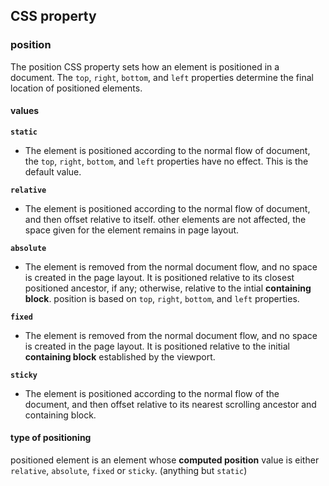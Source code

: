 ## CSS property

### position
The position CSS property sets how an element is positioned in a document. The `top`, `right`, `bottom`, and `left` properties determine the final location of positioned elements.

#### values
<nav class="no-bullet">

**`static`**
- The element is positioned according to the normal flow of document, the `top`, `right`, `bottom`, and `left` properties have no effect. This is the default value. 

**`relative`**
- The element is positioned according to the normal flow of document, and then offset relative to itself. other elements are not affected, the space given for the element remains in page layout.

**`absolute`**
- The element is removed from the normal document flow, and no space is created in the page layout. It is positioned relative to its closest positioned ancestor, if any; otherwise, relative to the intial **containing block**. position is based on `top`, `right`, `bottom`, and `left` properties.

**`fixed`**
- The element is removed from the normal document flow, and no space is created in the page layout. It is positioned relative to the initial **containing block** established by the viewport.

**`sticky`**
- The element is positioned according to the normal flow of the document, and then offset relative to its nearest scrolling ancestor and containing block.

#### type of positioning
positioned element is an element whose **computed position** value is either `relative`, `absolute`, `fixed` or `sticky`. (anything but `static`)

</nav>
